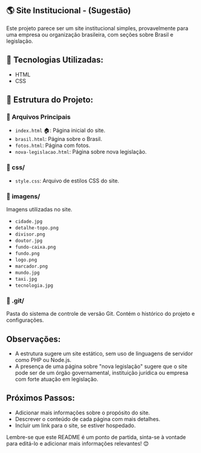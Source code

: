 ## 🌎 Site Institucional -  (Sugestão)

Este projeto parece ser um site institucional simples, provavelmente para uma empresa ou organização brasileira, com seções sobre Brasil e legislação.

## 🎨 Tecnologias Utilizadas:

- HTML
- CSS

## 📂 Estrutura do Projeto:

### 📄 Arquivos Principais

- `index.html` 🏠: Página inicial do site.
- `brasil.html`: Página sobre o Brasil.
- `fotos.html`: Página com fotos.
- `nova-legislacao.html`: Página sobre nova legislação.

### 📁 css/
- `style.css`: Arquivo de estilos CSS do site.

### 📁 imagens/
Imagens utilizadas no site. 

- `cidade.jpg`
- `detalhe-topo.png`
- `divisor.png`
- `doutor.jpg`
- `fundo-caixa.png`
- `fundo.png`
- `logo.png`
- `marcador.png`
- `mundo.jpg`
- `taxi.jpg`
- `tecnologia.jpg`

### 📁 .git/
Pasta do sistema de controle de versão Git. Contém o histórico do projeto e configurações.

## Observações:

- A estrutura sugere um site estático, sem uso de linguagens de servidor como PHP ou Node.js. 
- A presença de uma página sobre "nova legislação" sugere que o site pode ser de um órgão governamental, instituição jurídica ou empresa com forte atuação em legislação. 

## Próximos Passos:

- Adicionar mais informações sobre o propósito do site.
- Descrever o conteúdo de cada página com mais detalhes.
- Incluir um link para o site, se estiver hospedado. 

Lembre-se que este README é um ponto de partida, sinta-se à vontade para editá-lo e adicionar mais informações relevantes! 😊 
